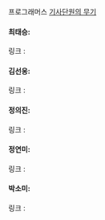 프로그래머스 [기사단원의 무기](https://school.programmers.co.kr/learn/courses/30/lessons/136798)<br>

#### 최태승:
링크 : 

#### 김선웅: 
링크 : 

#### 정의진:
링크 : 

#### 정연미: 
링크 : 

#### 박소미: 
링크 : 
